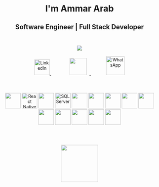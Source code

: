 <h1 align="center">I'm Ammar Arab</h1>

<h2 align="center">Software Engineer | Full Stack Developer</h2>

<br>

<p align="center">
<img src="https://readme-typing-svg.herokuapp.com?font=Fira+Code&weight=800&pause=1500&color=2D5BE3&center=true&width=480&lines=Full+Stack+Engineer+•+Web+%26+Mobile;Next.js+•+React+Native+•+ASP.NET+Core;Clean+Code+•+Scalable+Systems" />
</p>



<p align="center">
  <a href="https://www.linkedin.com/in/0ammar" target="_blank" style="margin: 0 25px;">
    <img src="https://cdn.jsdelivr.net/gh/devicons/devicon/icons/linkedin/linkedin-original.svg" height="50" alt="LinkedIn"/>
  </a>
   <a href="mailto:oammar@outlook.sa" style="margin: 0 25px;">
    <img src="https://img.icons8.com/fluency-systems-filled/48/2D5BE3/new-post.png" height="55" style="margin: 10px"/>
  </a>
   <a href="https://wa.me/962788482930" target="_blank" style="margin: 0 25px;">
    <img src="https://img.icons8.com/color/48/000000/whatsapp--v1.png" height="60" alt="WhatsApp"/>
  </a>
</p>


<br>
<br>

<div align="center">
  <!-- Row 1 -->
    <img src="https://skillicons.dev/icons?i=nextjs" height="50"/>
    <img src="https://upload.wikimedia.org/wikipedia/commons/a/a7/React-icon.svg" height="50" title="React Native"/>
  <img src="https://skillicons.dev/icons?i=dotnet" height="50"/>
  <img src="https://cdn.jsdelivr.net/gh/devicons/devicon/icons/microsoftsqlserver/microsoftsqlserver-original.svg" height="50" title="SQL Server"/>
  <img src="https://skillicons.dev/icons?i=ts" height="50"/>
  <img src="https://skillicons.dev/icons?i=cs" height="50"/>
  <img src="https://skillicons.dev/icons?i=scss" height="50"/>
  <!-- Row 2 -->
  <img src="https://skillicons.dev/icons?i=js" height="50"/>
  <img src="https://skillicons.dev/icons?i=html" height="50"/>
  <img src="https://skillicons.dev/icons?i=css" height="50"/>
  <img src="https://skillicons.dev/icons?i=docker" height="50"/>
  <img src="https://skillicons.dev/icons?i=git" height="50"/>
  <img src="https://skillicons.dev/icons?i=postman" height="50"/>
  <img src="https://skillicons.dev/icons?i=figma" height="50"/>
</div>

<br><br>

<p align="center">
  <img src="https://github-readme-stats.vercel.app/api/top-langs?username=0ammar&layout=compact&langs_count=6&theme=highcontrast" height="120"/>
</p>
